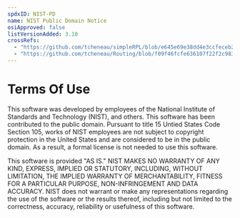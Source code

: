 ```yaml
---
spdxID: NIST-PD
name: NIST Public Domain Notice
osiApproved: false
listVersionAdded: 3.10
crossRefs: 
  - "https://github.com/tcheneau/simpleRPL/blob/e645e69e38dd4e3ccfeceb2db8cba05b7c2e0cd3/LICENSE.txt"
  - "https://github.com/tcheneau/Routing/blob/f09f46fcfe636107f22f2c98348188a65a135d98/README.md"
---
```


# Terms Of Use

This software was developed by employees of the National Institute of Standards and Technology (NIST), and others. This software has been contributed to the public domain. Pursuant to title 15 Untied States Code Section 105, works of NIST employees are not subject to copyright protection in the United States and are considered to be in the public domain. As a result, a formal license is not needed to use this software.

This software is provided "AS IS." NIST MAKES NO WARRANTY OF ANY KIND, EXPRESS, IMPLIED OR STATUTORY, INCLUDING, WITHOUT LIMITATION, THE IMPLIED WARRANTY OF MERCHANTABILITY, FITNESS FOR A PARTICULAR PURPOSE, NON-INFRINGEMENT AND DATA ACCURACY. NIST does not warrant or make any representations regarding the use of the software or the results thereof, including but not limited to the correctness, accuracy, reliability or usefulness of this software.
